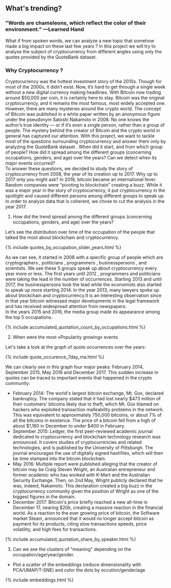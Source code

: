 ## What's trending?

### "Words are chameleons, which reflect the color of their environment." —Learned Hand


What if from spoken words, we can analyze a new topic that somehow made a big impact on these last few years ? 
In this project we will try to analyse the subject of cryptocurrency from different angles using only the quotes provided by the QuoteBank dataset.  
### Why Cryptocurrency ?  
Cryptocurrency was the hottest investment story of the 2010s. Though for most of the 2000s, it didn’t exist. Now, it’s hard to get through a single week without a new digital currency making headlines. With Bitcoin now trading around $50,000 per coin, it is certainly here to stay.  Bitcoin was the original cryptocurrency, and it remains the most famous, most widely accepted one. However, there are many mysteries around the crypto world. The concept of Bitcoin was published in a white paper written by an anonymous figure under the pseudonym Satoshi Nakamoto in 2008. No one knows the author’s true identity — or if it’s even a single person, rather than a group of people. The mystery behind the creator of Bitcoin and the crypto world in general has captured our attention. With this project, we want to tackle most of the  questions surrounding cryptocurrency and answer them only by analyzing the QuoteBank dataset . When did it start, and from which group of people? How did it spread among the different groups (concerning occupations, genders, and age) over the years? Can we detect when its major events occurred?     
To answer these questions, we decided to study the story of cryptocurrency from 2008, the year of its creation up to 2017. Why up to 2017 only you might ask? In 2018, bitcoin became an international fever. Random companies were “pivoting to blockchain” creating a buzz. While it was a major year in the story of cryptocurrency, it put cryptocurrency in the spotlight and caused different persons among different groups to speak up. In order to analyze data that is coherent, we chose to cut the analysis in the year 2017.

1) How did the trend spread among the different groups (concerning occupations, genders, and age) over the years?  

Let’s see the distribution over time of the occupation of the people that talked the most about blockchain and cryptocurrency.
  
{% include  quotes_by_occupation_slider_years.html %}  

As we can see, it started in 2008 with a specific group of people which are cryptographers , politicians , programmers , businesspersons , and scientists. We see these 5 groups speak up about cryptocurrency every year more or less. The first years until 2012 , programmers and politicians were taking the lead in the number of occurrences. Starting 2013 and until 2017, the businesspersons took the lead while the economists also started to speak up more starting 2014. 
In the year 2013, many lawyers spoke up about blockchain and cryptocurrency.It is an interesting observation since in that year bitcoin witnessed major developments in the legal framework and has received widespread attention from newspapers.  
In the years 2015 and 2016, the media group made its appearance among the top 5 occupations.  

{% include  accumulated_quotation_count_by_occupations.html %}

2) When were the most «Popularity growing» events

Let's take a look at the graph of quote occurrences over the years:

{% include  quote_occurence_7day_ma.html %}  

We can clearly see in this graph four major peaks: February 2014, September 2015, May 2016 and December 2017. This sudden increase in quotes can be traced to important events that happened in the crypto community:  
- February 2014: The world's largest bitcoin exchange, Mt. Gox, declared bankruptcy. The company stated that it had lost nearly $473 million of their customers' bitcoins likely due to theft, which Mt. Gox blamed on hackers who exploited transaction malleability problems in the network. This was equivalent to approximately 750,000 bitcoins, or about 7% of all the bitcoins in existence. The price of a bitcoin fell from a high of about $1,160 in December to under $400 in February.
- September 2015: Ledger, the first peer-reviewed academic journal dedicated to cryptocurrency and blockchain technology research was announced. It covers studies of cryptocurrencies and related technologies, and is published by the University of Pittsburgh. The journal encourages the use of digitally signed hashfiles, which will then be time stamped into the bitcoin blockchain.   
- May 2016: Multiple report were published alleging that the creator of bitcoin may be Craig Steven Wright, an Australian entrepreneur and former academic who has worked with K-Mart and the Australian Security Exchange. Then, on 2nd May, Wright publicly declared that he was, indeed, Nakamoto. This declaration created a big buzz in the cryptocurrency community given the position of Wright as one of the biggest figures in the domain.  
- December 2017: Bitcoin's price briefly reached a new all-time in December 17, nearing $20k, creating a massive reaction in the financial world. As a reaction to the ever growing price of bitcoin, the Software market Steam, announced that it would no longer accept bitcoin as payment for its products, citing slow transactions speeds, price volatility, and high fees for transactions.

{% include  accumulated_quotation_share_by_speaker.html %}



3) Can we see the clusters of "meaning" depending on the occupation/age/year/gender.

- Plot a scatter of the embeddings (reduce dimensionality with PCA/UMAP/T-SNE) and color the dots by occution/gender/age

{% include  embeddings.html %}
